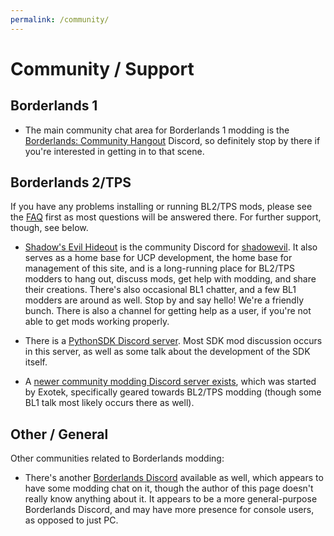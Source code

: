 ```yaml
---
permalink: /community/
---
```


# Community / Support

## Borderlands 1

- The main community chat area for Borderlands 1 modding is the
  [Borderlands: Community Hangout](https://discord.gg/5pzGb6w) Discord, so
  definitely stop by there if you're interested in getting in to that scene.

## Borderlands 2/TPS

If you have any problems installing or running BL2/TPS mods, please see the
[FAQ](https://bit.ly/2un6scY) first as most questions will be answered there.
For further support, though, see below.

- [Shadow's Evil Hideout](https://discord.gg/shadowevil) is the community
  Discord for [shadowevil](https://www.youtube.com/channel/UCqhy0tXbMqUrpMTjpv7A9lw).
  It also serves as a home base for UCP development, the home base for management of
  this site, and is a long-running place for BL2/TPS modders to hang out, discuss mods,
  get help with modding, and share their creations.  There's also occasional BL1
  chatter, and a few BL1 modders are around as well.  Stop by and say hello!
  We're a friendly bunch.  There is also a channel for getting help as a user, if
  you're not able to get mods working properly.

- There is a [PythonSDK Discord server](https://discord.gg/VJXtHvh). Most SDK mod
  discussion occurs in this server, as well as some talk about the development of
  the SDK itself.

- A [newer community modding Discord server exists](https://discord.gg/x5uQjE6),
  which was started by Exotek, specifically geared towards BL2/TPS modding (though
  some BL1 talk most likely occurs there as well).

## Other / General

Other communities related to Borderlands modding:

- There's another [Borderlands Discord](https://discordapp.com/invite/9dYYN6Y) available
  as well, which appears to have some modding chat on it, though the author of this page
  doesn't really know anything about it.  It appears to be a more general-purpose Borderlands
  Discord, and may have more presence for console users, as opposed to just PC.
